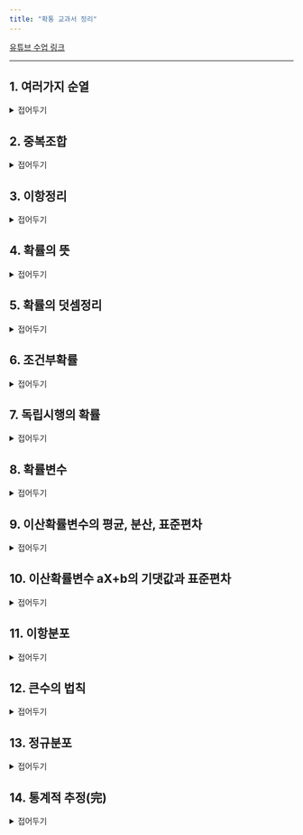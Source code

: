 ```yaml
---
title: "확통 교과서 정리"
---
```

<a href ="https://www.youtube.com/playlist?list=PLZbiDKYSrfMBp-4fivq3mYw9dPeFloTVp">유튜브 수업 링크</a>

---

## 1. 여러가지 순열

<details>
    <summary>접어두기</summary>
<img src="/assets/two cs/1. 여러가지 순열 (1).jpg"/>
<img src="/assets/two cs/1. 여러가지 순열 (2).jpg"/>
<img src="/assets/two cs/1. 여러가지 순열 (3).jpg"/>
<img src="/assets/two cs/1. 여러가지 순열 (4).jpg"/>
<img src="/assets/two cs/1. 여러가지 순열 (5).jpg"/>
<img src="/assets/two cs/1. 여러가지 순열 (6).jpg"/>
<img src="/assets/two cs/1. 여러가지 순열 (7).jpg"/>
<img src="/assets/two cs/1. 여러가지 순열 (8).jpg"/>
<img src="/assets/two cs/1. 여러가지 순열 (9).jpg"/>
<img src="/assets/two cs/1. 여러가지 순열 (10).jpg"/>
<img src="/assets/two cs/1. 여러가지 순열 (11).jpg"/>
<img src="/assets/two cs/1. 여러가지 순열 (12).jpg"/>
<img src="/assets/two cs/1. 여러가지 순열 (13).jpg"/>
<img src="/assets/two cs/1. 여러가지 순열 (14).jpg"/>
<img src="/assets/two cs/1. 여러가지 순열 (15).jpg"/>
<img src="/assets/two cs/1. 여러가지 순열 (16).jpg"/>
<img src="/assets/two cs/1. 여러가지 순열 (17).jpg"/>
<img src="/assets/two cs/1. 여러가지 순열 (18).jpg"/>
<img src="/assets/two cs/1. 여러가지 순열 (19).jpg"/>
<img src="/assets/two cs/1. 여러가지 순열 (20).jpg"/>
<img src="/assets/two cs/1. 여러가지 순열 (21).jpg"/>
<img src="/assets/two cs/1. 여러가지 순열 (22).jpg"/>
<img src="/assets/two cs/1. 여러가지 순열 (23).jpg"/>
<img src="/assets/two cs/1. 여러가지 순열 (24).jpg"/>
<img src="/assets/two cs/1. 여러가지 순열 (25).jpg"/>
<img src="/assets/two cs/1. 여러가지 순열 (26).jpg"/>
<img src="/assets/two cs/1. 여러가지 순열 (27).jpg"/>
<img src="/assets/two cs/1. 여러가지 순열 (28).jpg"/>
</details>

## 2. 중복조합

<details>
    <summary>접어두기</summary>
<img src="/assets/two cs/2. 중복조합 (1).jpg"/>
<img src="/assets/two cs/2. 중복조합 (2).jpg"/>
<img src="/assets/two cs/2. 중복조합 (3).jpg"/>
<img src="/assets/two cs/2. 중복조합 (4).jpg"/>
<img src="/assets/two cs/2. 중복조합 (5).jpg"/>
<img src="/assets/two cs/2. 중복조합 (6).jpg"/>
<img src="/assets/two cs/2. 중복조합 (7).jpg"/>
<img src="/assets/two cs/2. 중복조합 (8).jpg"/>
<img src="/assets/two cs/2. 중복조합 (9).jpg"/>
<img src="/assets/two cs/2. 중복조합 (10).jpg"/>
<img src="/assets/two cs/2. 중복조합 (11).jpg"/>
<img src="/assets/two cs/2. 중복조합 (12).jpg"/>
</details>

## 3. 이항정리

<details>
    <summary>접어두기</summary>
<img src="/assets/two cs/3. 이항정리 (1).jpg"/>
<img src="/assets/two cs/3. 이항정리 (2).jpg"/>
<img src="/assets/two cs/3. 이항정리 (3).jpg"/>
<img src="/assets/two cs/3. 이항정리 (4).jpg"/>
<img src="/assets/two cs/3. 이항정리 (5).jpg"/>
<img src="/assets/two cs/3. 이항정리 (6).jpg"/>
<img src="/assets/two cs/3. 이항정리 (7).jpg"/>
<img src="/assets/two cs/3. 이항정리 (8).jpg"/>
<img src="/assets/two cs/3. 이항정리 (9).jpg"/>
<img src="/assets/two cs/3. 이항정리 (10).jpg"/>
<img src="/assets/two cs/3. 이항정리 (11).jpg"/>
<img src="/assets/two cs/3. 이항정리 (12).jpg"/>
<img src="/assets/two cs/3. 이항정리 (13).jpg"/>
<img src="/assets/two cs/3. 이항정리 (14).jpg"/>
<img src="/assets/two cs/3. 이항정리 (15).jpg"/>
<img src="/assets/two cs/3. 이항정리 (16).jpg"/>
<img src="/assets/two cs/3. 이항정리 (17).jpg"/>
<img src="/assets/two cs/3. 이항정리 (18).jpg"/>
</details>

## 4.  확률의 뜻

<details>
    <summary>접어두기</summary>
<img src="/assets/two cs/4. 확률의 뜻과 성질 (1).jpg"/>
<img src="/assets/two cs/4. 확률의 뜻과 성질 (2).jpg"/>
<img src="/assets/two cs/4. 확률의 뜻과 성질 (3).jpg"/>
<img src="/assets/two cs/4. 확률의 뜻과 성질 (4).jpg"/>
<img src="/assets/two cs/4. 확률의 뜻과 성질 (5).jpg"/>
<img src="/assets/two cs/4. 확률의 뜻과 성질 (6).jpg"/>
<img src="/assets/two cs/4. 확률의 뜻과 성질 (7).jpg"/>
<img src="/assets/two cs/4. 확률의 뜻과 성질 (8).jpg"/>
<img src="/assets/two cs/4. 확률의 뜻과 성질 (9).jpg"/>
<img src="/assets/two cs/4. 확률의 뜻과 성질 (10).jpg"/>
<img src="/assets/two cs/4. 확률의 뜻과 성질 (11).jpg"/>
<img src="/assets/two cs/4. 확률의 뜻과 성질 (12).jpg"/>
<img src="/assets/two cs/4. 확률의 뜻과 성질 (13).jpg"/>
<img src="/assets/two cs/4. 확률의 뜻과 성질 (14).jpg"/>
<img src="/assets/two cs/4. 확률의 뜻과 성질 (15).jpg"/>
<img src="/assets/two cs/4. 확률의 뜻과 성질 (16).jpg"/>
<img src="/assets/two cs/4. 확률의 뜻과 성질 (17).jpg"/>
<img src="/assets/two cs/4. 확률의 뜻과 성질 (18).jpg"/>
</details>

## 5. 확률의 덧셈정리

<details>
    <summary>접어두기</summary>
<img src="/assets/two cs/5. 확률의 덧셈정리 (1).jpg"/>
<img src="/assets/two cs/5. 확률의 덧셈정리 (2).jpg"/>
<img src="/assets/two cs/5. 확률의 덧셈정리 (3).jpg"/>
<img src="/assets/two cs/5. 확률의 덧셈정리 (4).jpg"/>
<img src="/assets/two cs/5. 확률의 덧셈정리 (5).jpg"/>
<img src="/assets/two cs/5. 확률의 덧셈정리 (6).jpg"/>
<img src="/assets/two cs/5. 확률의 덧셈정리 (7).jpg"/>
<img src="/assets/two cs/5. 확률의 덧셈정리 (8).jpg"/>
<img src="/assets/two cs/5. 확률의 덧셈정리 (9).jpg"/>
<img src="/assets/two cs/5. 확률의 덧셈정리 (10).jpg"/>
<img src="/assets/two cs/5. 확률의 덧셈정리 (11).jpg"/>
<img src="/assets/two cs/5. 확률의 덧셈정리 (12).jpg"/>
<img src="/assets/two cs/5. 확률의 덧셈정리 (13).jpg"/>
<img src="/assets/two cs/5. 확률의 덧셈정리 (14).jpg"/>
<img src="/assets/two cs/5. 확률의 덧셈정리 (15).jpg"/>
</details>

## 6. 조건부확률

<details>
    <summary>접어두기</summary>
<img src="/assets/two cs/6. 조건부확률 (1).jpg"/>
<img src="/assets/two cs/6. 조건부확률 (2).jpg"/>
<img src="/assets/two cs/6. 조건부확률 (3).jpg"/>
<img src="/assets/two cs/6. 조건부확률 (4).jpg"/>
<img src="/assets/two cs/6. 조건부확률 (5).jpg"/>
<img src="/assets/two cs/6. 조건부확률 (6).jpg"/>
<img src="/assets/two cs/6. 조건부확률 (7).jpg"/>
<img src="/assets/two cs/6. 조건부확률 (8).jpg"/>
<img src="/assets/two cs/6. 조건부확률 (9).jpg"/>
<img src="/assets/two cs/6. 조건부확률 (10).jpg"/>
<img src="/assets/two cs/6. 조건부확률 (11).jpg"/>
<img src="/assets/two cs/6. 조건부확률 (12).jpg"/>
<img src="/assets/two cs/6. 조건부확률 (13).jpg"/>
<img src="/assets/two cs/6. 조건부확률 (14).jpg"/>
</details>

## 7. 독립시행의 확률

<details>
    <summary>접어두기</summary>
<img src="/assets/two cs/7. 독립시행의 확률 (1).jpg"/>
<img src="/assets/two cs/7. 독립시행의 확률 (2).jpg"/>
<img src="/assets/two cs/7. 독립시행의 확률 (3).jpg"/>
<img src="/assets/two cs/7. 독립시행의 확률 (4).jpg"/>
<img src="/assets/two cs/7. 독립시행의 확률 (5).jpg"/>
<img src="/assets/two cs/7. 독립시행의 확률 (6).jpg"/>
<img src="/assets/two cs/7. 독립시행의 확률 (7).jpg"/>
<img src="/assets/two cs/7. 독립시행의 확률 (8).jpg"/>
<img src="/assets/two cs/7. 독립시행의 확률 (9).jpg"/>
<img src="/assets/two cs/7. 독립시행의 확률 (10).jpg"/>
<img src="/assets/two cs/7. 독립시행의 확률 (11).jpg"/>
<img src="/assets/two cs/7. 독립시행의 확률 (12).jpg"/>
<img src="/assets/two cs/7. 독립시행의 확률 (13).jpg"/>
<img src="/assets/two cs/7. 독립시행의 확률 (14).jpg"/>
<img src="/assets/two cs/7. 독립시행의 확률 (15).jpg"/>
<img src="/assets/two cs/7. 독립시행의 확률 (16).jpg"/>
</details>

## 8. 확률변수

<details>
    <summary>접어두기</summary>
<img src="/assets/two cs/8. 확률변수와 확률분포 (1).jpg"/>
<img src="/assets/two cs/8. 확률변수와 확률분포 (2).jpg"/>
<img src="/assets/two cs/8. 확률변수와 확률분포 (3).jpg"/>
<img src="/assets/two cs/8. 확률변수와 확률분포 (4).jpg"/>
<img src="/assets/two cs/8. 확률변수와 확률분포 (5).jpg"/>
<img src="/assets/two cs/8. 확률변수와 확률분포 (6).jpg"/>
<img src="/assets/two cs/8. 확률변수와 확률분포 (7).jpg"/>
<img src="/assets/two cs/8. 확률변수와 확률분포 (8).jpg"/>
<img src="/assets/two cs/8. 확률변수와 확률분포 (9).jpg"/>
<img src="/assets/two cs/8. 확률변수와 확률분포 (10).jpg"/>
<img src="/assets/two cs/8. 확률변수와 확률분포 (11).jpg"/>
<img src="/assets/two cs/8. 확률변수와 확률분포 (12).jpg"/>
<img src="/assets/two cs/8. 확률변수와 확률분포 (13).jpg"/>
</details>

## 9. 이산확률변수의 평균, 분산, 표준편차

<details>
    <summary>접어두기</summary>
<img src="/assets/two cs/9. 이산확률변수의 평분표 (1).jpg"/>
<img src="/assets/two cs/9. 이산확률변수의 평분표 (2).jpg"/>
<img src="/assets/two cs/9. 이산확률변수의 평분표 (3).jpg"/>
<img src="/assets/two cs/9. 이산확률변수의 평분표 (4).jpg"/>
<img src="/assets/two cs/9. 이산확률변수의 평분표 (5).jpg"/>
<img src="/assets/two cs/9. 이산확률변수의 평분표 (6).jpg"/>
<img src="/assets/two cs/9. 이산확률변수의 평분표 (7).jpg"/>
<img src="/assets/two cs/9. 이산확률변수의 평분표 (8).jpg"/>
<img src="/assets/two cs/9. 이산확률변수의 평분표 (9).jpg"/>
<img src="/assets/two cs/9. 이산확률변수의 평분표 (10).jpg"/>
<img src="/assets/two cs/9. 이산확률변수의 평분표 (11).jpg"/>
<img src="/assets/two cs/9. 이산확률변수의 평분표 (12).jpg"/>
<img src="/assets/two cs/9. 이산확률변수의 평분표 (13).jpg"/>
<img src="/assets/two cs/9. 이산확률변수의 평분표 (14).jpg"/>
<img src="/assets/two cs/9. 이산확률변수의 평분표 (15).jpg"/>
<img src="/assets/two cs/9. 이산확률변수의 평분표 (16).jpg"/>
<img src="/assets/two cs/9. 이산확률변수의 평분표 (17).jpg"/>
<img src="/assets/two cs/9. 이산확률변수의 평분표 (18).jpg"/>
</details>

## 10. 이산확률변수 aX+b의 기댓값과 표준편차

<details>
    <summary>접어두기</summary>
<img src="/assets/two cs/10. 변수변환 (1).jpg"/>
<img src="/assets/two cs/10. 변수변환 (2).jpg"/>
<img src="/assets/two cs/10. 변수변환 (3).jpg"/>
<img src="/assets/two cs/10. 변수변환 (4).jpg"/>
<img src="/assets/two cs/10. 변수변환 (5).jpg"/>
<img src="/assets/two cs/10. 변수변환 (6).jpg"/>
<img src="/assets/two cs/10. 변수변환 (7).jpg"/>
<img src="/assets/two cs/10. 변수변환 (8).jpg"/>
<img src="/assets/two cs/10. 변수변환 (9).jpg"/>
<img src="/assets/two cs/10. 변수변환 (10).jpg"/>
</details>

## 11. 이항분포

<details>
    <summary>접어두기</summary>
<img src="/assets/two cs/11. 이항분포 (1).jpg"/>
<img src="/assets/two cs/11. 이항분포 (2).jpg"/>
<img src="/assets/two cs/11. 이항분포 (3).jpg"/>
<img src="/assets/two cs/11. 이항분포 (4).jpg"/>
<img src="/assets/two cs/11. 이항분포 (5).jpg"/>
<img src="/assets/two cs/11. 이항분포 (6).jpg"/>
<img src="/assets/two cs/11. 이항분포 (7).jpg"/>
<img src="/assets/two cs/11. 이항분포 (8).jpg"/>
<img src="/assets/two cs/11. 이항분포 (9).jpg"/>
<img src="/assets/two cs/11. 이항분포 (10).jpg"/>
<img src="/assets/two cs/11. 이항분포 (11).jpg"/>
<img src="/assets/two cs/11. 이항분포 (12).jpg"/>
<img src="/assets/two cs/11. 이항분포 (13).jpg"/>
</details>

## 12. 큰수의 법칙

<details>
    <summary>접어두기</summary>
<img src="/assets/two cs/12. 큰수의 법칙 (1).jpg"/>
<img src="/assets/two cs/12. 큰수의 법칙 (2).jpg"/>
<img src="/assets/two cs/12. 큰수의 법칙 (3).jpg"/>
<img src="/assets/two cs/12. 큰수의 법칙 (4).jpg"/>
<img src="/assets/two cs/12. 큰수의 법칙 (5).jpg"/>
<img src="/assets/two cs/12. 큰수의 법칙 (6).jpg"/>
<img src="/assets/two cs/12. 큰수의 법칙 (7).jpg"/>
<img src="/assets/two cs/12. 큰수의 법칙 (8).jpg"/>
<img src="/assets/two cs/12. 큰수의 법칙 (9).jpg"/>
<img src="/assets/two cs/12. 큰수의 법칙 (10).jpg"/>
</details>

## 13. 정규분포

<details>
    <summary>접어두기</summary>
<img src="/assets/two cs/13. 정규분포 (1).jpg"/>
<img src="/assets/two cs/13. 정규분포 (2).jpg"/>
<img src="/assets/two cs/13. 정규분포 (3).jpg"/>
<img src="/assets/two cs/13. 정규분포 (4).jpg"/>
<img src="/assets/two cs/13. 정규분포 (5).jpg"/>
<img src="/assets/two cs/13. 정규분포 (6).jpg"/>
<img src="/assets/two cs/13. 정규분포 (7).jpg"/>
<img src="/assets/two cs/13. 정규분포 (8).jpg"/>
<img src="/assets/two cs/13. 정규분포 (9).jpg"/>
<img src="/assets/two cs/13. 정규분포 (10).jpg"/>
<img src="/assets/two cs/13. 정규분포 (11).jpg"/>
<img src="/assets/two cs/13. 정규분포 (12).jpg"/>
<img src="/assets/two cs/13. 정규분포 (13).jpg"/>
<img src="/assets/two cs/13. 정규분포 (14).jpg"/>
<img src="/assets/two cs/13. 정규분포 (15).jpg"/>
<img src="/assets/two cs/13. 정규분포 (16).jpg"/>
<img src="/assets/two cs/13. 정규분포 (17).jpg"/>
<img src="/assets/two cs/13. 정규분포 (18).jpg"/>
<img src="/assets/two cs/13. 정규분포 (19).jpg"/>
<img src="/assets/two cs/13. 정규분포 (20).jpg"/>
<img src="/assets/two cs/13. 정규분포 (21).jpg"/>
<img src="/assets/two cs/13. 정규분포 (22).jpg"/>
<img src="/assets/two cs/13. 정규분포 (23).jpg"/>
<img src="/assets/two cs/13. 정규분포 (24).jpg"/>
<img src="/assets/two cs/13. 정규분포 (25).jpg"/>
<img src="/assets/two cs/13. 정규분포 (26).jpg"/>
<img src="/assets/two cs/13. 정규분포 (27).jpg"/>
<img src="/assets/two cs/13. 정규분포 (28).jpg"/>
<img src="/assets/two cs/13. 정규분포 (29).jpg"/>
<img src="/assets/two cs/13. 정규분포 (30).jpg"/>
<img src="/assets/two cs/13. 정규분포 (31).jpg"/>
<img src="/assets/two cs/13. 정규분포 (32).jpg"/>
<img src="/assets/two cs/13. 정규분포 (33).jpg"/>
<img src="/assets/two cs/13. 정규분포 (34).jpg"/>
<img src="/assets/two cs/13. 정규분포 (35).jpg"/>
<img src="/assets/two cs/13. 정규분포 (36).jpg"/>
<img src="/assets/two cs/13. 정규분포 (37).jpg"/>
<img src="/assets/two cs/13. 정규분포 (38).jpg"/>
<img src="/assets/two cs/13. 정규분포 (39).jpg"/>
<img src="/assets/two cs/13. 정규분포 (40).jpg"/>
<img src="/assets/two cs/13. 정규분포 (41).jpg"/>
<img src="/assets/two cs/13. 정규분포 (42).jpg"/>
<img src="/assets/two cs/13. 정규분포 (43).jpg"/>
<img src="/assets/two cs/13. 정규분포 (44).jpg"/>
<img src="/assets/two cs/13. 정규분포 (45).jpg"/>
</details>

## 14. 통계적 추정(完)

<details>
    <summary>접어두기</summary>
<img src="/assets/two cs/14. 통계적 추정 (1).jpg"/>
<img src="/assets/two cs/14. 통계적 추정 (2).jpg"/>
<img src="/assets/two cs/14. 통계적 추정 (3).jpg"/>
<img src="/assets/two cs/14. 통계적 추정 (4).jpg"/>
<img src="/assets/two cs/14. 통계적 추정 (5).jpg"/>
<img src="/assets/two cs/14. 통계적 추정 (6).jpg"/>
<img src="/assets/two cs/14. 통계적 추정 (7).jpg"/>
<img src="/assets/two cs/14. 통계적 추정 (8).jpg"/>
<img src="/assets/two cs/14. 통계적 추정 (9).jpg"/>
<img src="/assets/two cs/14. 통계적 추정 (10).jpg"/>
<img src="/assets/two cs/14. 통계적 추정 (11).jpg"/>
<img src="/assets/two cs/14. 통계적 추정 (12).jpg"/>
<img src="/assets/two cs/14. 통계적 추정 (13).jpg"/>
<img src="/assets/two cs/14. 통계적 추정 (14).jpg"/>
<img src="/assets/two cs/14. 통계적 추정 (15).jpg"/>
<img src="/assets/two cs/14. 통계적 추정 (16).jpg"/>
<img src="/assets/two cs/14. 통계적 추정 (17).jpg"/>
<img src="/assets/two cs/14. 통계적 추정 (18).jpg"/>
<img src="/assets/two cs/14. 통계적 추정 (19).jpg"/>
<img src="/assets/two cs/14. 통계적 추정 (20).jpg"/>
<img src="/assets/two cs/14. 통계적 추정 (21).jpg"/>
<img src="/assets/two cs/14. 통계적 추정 (22).jpg"/>
<img src="/assets/two cs/14. 통계적 추정 (23).jpg"/>
<img src="/assets/two cs/14. 통계적 추정 (24).jpg"/>
<img src="/assets/two cs/14. 통계적 추정 (25).jpg"/>
<img src="/assets/two cs/14. 통계적 추정 (26).jpg"/>
<img src="/assets/two cs/14. 통계적 추정 (27).jpg"/>
<img src="/assets/two cs/14. 통계적 추정 (28).jpg"/>
<img src="/assets/two cs/14. 통계적 추정 (29).jpg"/>
<img src="/assets/two cs/14. 통계적 추정 (30).jpg"/>
<img src="/assets/two cs/14. 통계적 추정 (31).jpg"/>
<img src="/assets/two cs/14. 통계적 추정 (32).jpg"/>
<img src="/assets/two cs/14. 통계적 추정 (33).jpg"/>
<img src="/assets/two cs/14. 통계적 추정 (34).jpg"/>
<img src="/assets/two cs/14. 통계적 추정 (35).jpg"/>
<img src="/assets/two cs/14. 통계적 추정 (36).jpg"/>
<img src="/assets/two cs/14. 통계적 추정 (37).jpg"/>
</details>